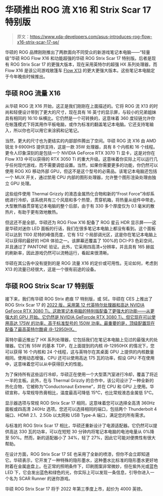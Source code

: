 # 华硕推出 ROG 流 X16 和 Strix Scar 17 特别版

> 原文：<https://www.xda-developers.com/asus-introduces-rog-flow-x16-strix-scar-17-se/>

华硕的 ROG 品牌刚刚推出了两款面向不同受众的新游戏笔记本电脑——“轻量级”华硕 ROG Flow X16 和功能超强的华硕 ROG Strix Scar 17 特别版。后者是现有 ROG Strix Scar 17 的更强大版本，现在采用英特尔的超强 HX 系列处理器，而 Flow X16 是该公司游戏敞篷车 [Flow X13](https://www.xda-developers.com/asus-rog-flow-x13-review/) 的更大更强大版本。这些笔记本电脑定于今年晚些时候推出。

## 华硕 ROG 流量 X16

从华硕 ROG 流 X16 开始，这正是我们刚刚在上面描述的。它将 ROG 流 X13 的时尚和轻便设计带到了更大的尺寸，现在具有 16 英寸的显示屏，与较小的兄弟姐妹具有相同的 16:10 纵横比。它仍然是一个可转换的，这意味着 360 度铰链允许你在帐篷模式下将其用作平板电脑，或作为标准的翻盖笔记本电脑。它还支持笔输入，所以你也可以用它来涂鸦和记笔记。

当然，更大的尺寸也为更结实的内部部件腾出了空间。华硕 ROG 流 X16 由 AMD 锐龙 9 6900HS 提供支持，这是一款 35W 处理器，具有 8 个内核和 16 个线程。更令人印象深刻的是包括一个 NVIDIA GeForce RTX 3070 Ti 显卡，这是对你在 Flow X13 中可以获得的 RTX 3050 Ti 的重大升级。这意味着你实际上可以运行几乎任何现代游戏，而不需要调低设置。当然，如果你需要更多的功能，你仍然可以使用 ROG XG 移动外部 GPU，但这不是这个型号的必需品。该笔记本电脑还包括一个 MUX 开关，通过禁用 CPU 内部的图形处理器，允许整个图形渲染处理由独立 GPU 处理。

这些组件使用 Thermal Grizzly 的液态金属热化合物和新的“Frost Force”冷却系统进行冷却，该系统共有三个风扇和多个热管，贯穿机箱，将热量从组件中带走。大型散热器贯穿笔记本电脑的整个后部，由于有 330 多个厚度仅为 0.1 毫米的散热片，有助于更有效地散热。

但这还不是全部，华硕还为 ROG Flow X16 配备了 ROG 星云 HDR 显示屏——这是华硕对迷你 LED 面板的行话，我们在很多笔记本电脑上都没有看到。这个面板可以达到 1100 尼特的峰值亮度，它有 512 个局部调光区，这是你在笔记本电脑上可以获得的最好的 HDR 体验之一。该屏幕还覆盖了 100%的 DCI-P3 色彩空间，并且通过了 PANTONE 验证。此外，它采用四高清+分辨率，并且具有 165 赫兹的刷新率，因此游戏仍然可以流畅运行，看起来很清晰。

华硕在其公告中没有提到的是 ROG 流量 X16 的定价或可用性。无论如何，考虑到 X13 的流量已经很大，这是一个很有前途的设备。

## 华硕 ROG Strix Scar 17 特别版

接下来，我们有华硕 ROG Strix 疤痕 17 特别版，或 SE。华硕在 CES 上推出了 ROG Strix Scar 17 的 [2022 版，采用第 12 代英特尔处理器和高达 NVIDIA GeForce RTX 3080 Ti。这款笔记本电脑的特别版配备了更强大的功能——从更强大的 GPU 开始。它仍然是 NVIDIA GeForcde RTX 3080 Ti，但它现在可以使用高达 175W 的功率，高于标准型号的 150W 功率。最重要的是，顶级配置现在配备了最高英特尔酷睿 i9-12950HX。](https://www.xda-developers.com/asus-rog-laptops-peripherals-gaming-ces-2022/)

英特尔最近推出了 HX 系列处理器，它包括我们在笔记本电脑上见过的最强大的处理器。它们有 55W 的基本 TDP，在上面提到的内核 i9-12950HX 的情况下，您可以获得 16 个内核和 24 个线程，这与英特尔在其桌面 GPU 上提供的内核数量相同。使用动态增强，CPU 还可以使用高达 175 瓦的功率，假设 GPU 不在使用中，这意味着您可以从中获得巨大的性能。

为了保持所有这些运行冷却，华硕正在使用一个大型蒸汽室进行冷却，覆盖了将近一半的主板。此外，在与 Thermal Grizzly 的合作中，该公司设计了一种全新的热化合物，它被称为“Conductonaut Extreme”，并在 CPU 和 GPU 上使用。华硕宣称，与常规导热膏相比，温度最高可降低 15°C，也比常规液态金属低 5°C。

显示器选项与常规 ROD Strix Scar 17 相同，这意味着您可以选择全高清 360Hz 面板或四高清 240Hz 选项。您还可以选择相同的端口，包括两个 Thunderbolt 4 端口、HDMI 2.1、2.5Gb 以太网和 USB Type-A 端口，满足您的所有需求。

与标准的 ROG Strix Scar 17 相比，华硕还重新设计了电源适配器。它仍然可以提供高达 330 瓦的功率，可以在短短 30 分钟内将笔记本电脑的电池电量从 0%降至 50%。然而，新的适配器小了 34%，轻了 27%，因此它可能对便携性有很大帮助。

在设计方面，ROG Strix Scar 17 SE 也采用了全新的喷漆，但你不会立即知道它。华硕表示，它开发了一种特殊的隐形墨水，这种墨水比标准的隐形墨水更好地附着在金属底盘上。在正常的照明条件下，印刷图案非常微妙，但在紫外光或蓝色 LED 下，它会发出蓝色和绿色的光，你实际上可以发现一条信息，引导你进入一个名为 SCAR Runner 的迷你游戏。

华硕 ROG Strix Scar 17 将于 2022 年第三季度上市，起价为 4000 英镑。